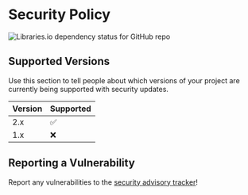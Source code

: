 # Security Policy

![Libraries.io dependency status for GitHub repo](https://img.shields.io/librariesio/github/infocyph/uid)

## Supported Versions

Use this section to tell people about which versions of your project are
currently being supported with security updates.

| Version | Supported          |
|---------|--------------------|
| 2.x     | :white_check_mark: |
| 1.x     | :x:                |

## Reporting a Vulnerability

Report any vulnerabilities to the [security advisory tracker](https://github.com/abmmhasan/uid/issues)!
